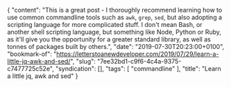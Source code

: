 {
  "content": "This is a great post - I thoroughly recommend learning how to use common commandline tools such as `awk`, `grep`, `sed`, but also adopting a scripting language for more complicated stuff. I don't mean Bash, or another shell scripting language, but something like Node, Python or Ruby, as it'll give you the opportunity for a greater standard library, as well as tonnes of packages built by others.",
  "date": "2019-07-30T20:23:00+0100",
  "bookmark-of": "https://letterstoanewdeveloper.com/2019/07/29/learn-a-little-jq-awk-and-sed/",
  "slug": "7ee32bd1-c9f6-4c4a-9375-c7477725c52e",
  "syndication": [],
  "tags": [
    "commandline"
  ],
  "title": "Learn a little jq, awk and sed"
}
